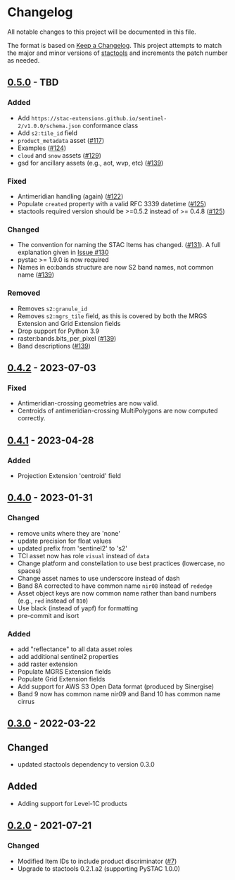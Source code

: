 # Changelog

All notable changes to this project will be documented in this file.

The format is based on [Keep a Changelog](https://keepachangelog.com/en/1.0.0/). This project attempts to match the major and minor versions of [stactools](https://github.com/stac-utils/stactools) and increments the patch number as needed.

## [0.5.0] - TBD

### Added

- Add `https://stac-extensions.github.io/sentinel-2/v1.0.0/schema.json` conformance class
- Add `s2:tile_id` field
- `product_metadata` asset ([#117](https://github.com/stactools-packages/sentinel2/pull/117))
- Examples ([#124](https://github.com/stactools-packages/sentinel2/pull/124))
- `cloud` and `snow` assets ([#129](https://github.com/stactools-packages/sentinel2/pull/129))
- gsd for ancillary assets (e.g., aot, wvp, etc) ([#139](https://github.com/stactools-packages/sentinel2/pull/139)) 

### Fixed

- Antimeridian handling (again) ([#122](https://github.com/stactools-packages/sentinel2/pull/122))
- Populate `created` property with a valid RFC 3339 datetime ([#125](https://github.com/stactools-packages/sentinel2/pull/125))
- stactools required version should be >=0.5.2 instead of >= 0.4.8 ([#125](https://github.com/stactools-packages/sentinel2/pull/125))

### Changed

- The convention for naming the STAC Items has changed. ([#131](https://github.com/stactools-packages/sentinel2/pull/131)). A full explanation given in [Issue #130](https://github.com/stactools-packages/sentinel2/issues/130)
- pystac >= 1.9.0 is now required
- Names in eo:bands structure are now S2 band names, not common name ([#139](https://github.com/stactools-packages/sentinel2/pull/139))

### Removed

- Removes `s2:granule_id`
- Removes `s2:mgrs_tile` field, as this is covered by both the MRGS Extension and Grid Extension fields
- Drop support for Python 3.9
- raster:bands.bits_per_pixel ([#139](https://github.com/stactools-packages/sentinel2/pull/139))
- Band descriptions ([#139](https://github.com/stactools-packages/sentinel2/pull/139))

## [0.4.2] - 2023-07-03

### Fixed

- Antimeridian-crossing geometries are now valid.
- Centroids of antimeridian-crossing MultiPolygons are now computed correctly.

## [0.4.1] - 2023-04-28

### Added

- Projection Extension 'centroid' field

## [0.4.0] - 2023-01-31

### Changed

- remove units where they are 'none'
- update precision for float values
- updated prefix from 'sentinel2' to 's2'
- TCI asset now has role `visual` instead of `data`
- Change platform and constellation to use best practices (lowercase, no spaces)
- Change asset names to use underscore instead of dash
- Band 8A corrected to have common name `nir08` instead of `rededge`
- Asset object keys are now common name rather than band numbers (e.g., `red` instead of `B10`)
- Use black (instead of yapf) for formatting
- pre-commit and isort

### Added

- add "reflectance" to all data asset roles
- add additional sentinel2 properties
- add raster extension
- Populate MGRS Extension fields
- Populate Grid Extension fields
- Add support for AWS S3 Open Data format (produced by Sinergise)
- Band 9 now has common name nir09 and Band 10 has common name cirrus

## [0.3.0] - 2022-03-22

## Changed

- updated stactools dependency to version 0.3.0

## Added

- Adding support for Level-1C products

## [0.2.0] - 2021-07-21

### Changed

- Modified Item IDs to include product discriminator ([#7](https://github.com/stactools-packages/sentinel2/pull/7))
- Upgrade to stactools 0.2.1.a2 (supporting PySTAC 1.0.0)

<!-- [Unreleased]: <https://github.com/stactools-packages/sentinel2/compare/v0.4.2..main> -->
[0.5.0]: <https://github.com/stactools-packages/sentinel2/compare/v0.4.2..v0.5.0>
[0.4.2]: <https://github.com/stactools-packages/sentinel2/compare/v0.4.1..v0.4.2>
[0.4.1]: <https://github.com/stactools-packages/sentinel2/compare/v0.4.0..v0.4.1>
[0.4.0]: <https://github.com/stactools-packages/sentinel2/compare/v0.3.0..v0.4.0>
[0.3.0]: <https://github.com/stactools-packages/sentinel2/compare/v0.2.0..v0.3.0>
[0.2.0]: <https://github.com/stactools-packages/sentinel2/releases/tag/v0.2.0>
